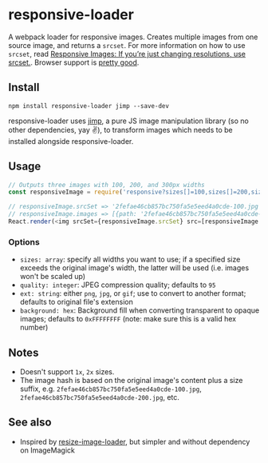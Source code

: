 # responsive-loader

A webpack loader for responsive images. Creates multiple images from one source image, and returns a `srcset`. For more information on how to use `srcset`, read [Responsive Images: If you’re just changing resolutions, use srcset.](https://css-tricks.com/responsive-images-youre-just-changing-resolutions-use-srcset/). Browser support is [pretty good](http://caniuse.com/#search=srcset).

## Install

```
npm install responsive-loader jimp --save-dev
```

responsive-loader uses [jimp](https://github.com/oliver-moran/jimp), a pure JS image manipulation library (so no other dependencies, yay :v:), to transform images which needs to be installed alongside responsive-loader.

## Usage

```js
// Outputs three images with 100, 200, and 300px widths
const responsiveImage = require('responsive?sizes[]=100,sizes[]=200,sizes[]=300!myImage.jpg');

// responsiveImage.srcSet => '2fefae46cb857bc750fa5e5eed4a0cde-100.jpg 100w,2fefae46cb857bc750fa5e5eed4a0cde-200.jpg 200w,2fefae46cb857bc750fa5e5eed4a0cde-300.jpg 300w'
// responsiveImage.images => [{path: '2fefae46cb857bc750fa5e5eed4a0cde-100.jpg', width: 100}, {path: '2fefae46cb857bc750fa5e5eed4a0cde-200.jpg', width: 200}, {path: '2fefae46cb857bc750fa5e5eed4a0cde-300.jpg', width: 300}]
React.render(<img srcSet={responsiveImage.srcSet} src=[responsiveImage.images[0].path] />, el);
```

### Options

- `sizes: array`: specify all widths you want to use; if a specified size exceeds the original image's width, the latter will be used (i.e. images won't be scaled up)
- `quality: integer`: JPEG compression quality; defaults to `95`
- `ext: string`: either `png`, `jpg`, or `gif`; use to convert to another format; defaults to original file's extension
- `background: hex`: Background fill when converting transparent to opaque images; defaults to `0xFFFFFFFF` (note: make sure this is a valid hex number)

## Notes

- Doesn't support `1x`, `2x` sizes.
- The image hash is based on the original image's content plus a size suffix, e.g. `2fefae46cb857bc750fa5e5eed4a0cde-100.jpg`, `2fefae46cb857bc750fa5e5eed4a0cde-200.jpg`, etc.

## See also

- Inspired by [resize-image-loader](https://github.com/Levelmoney/resize-image-loader), but simpler and without dependency on ImageMagick

